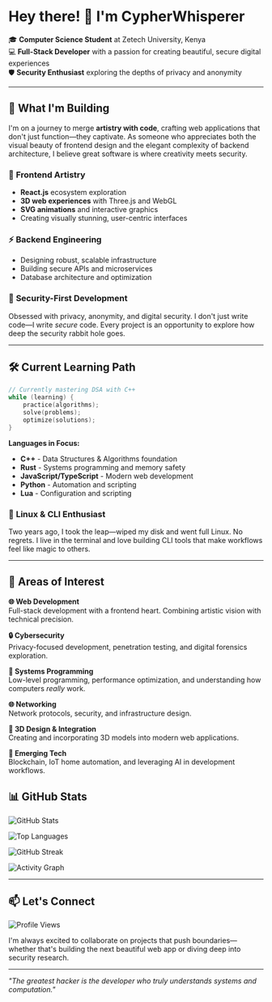 # Hey there! 👋 I'm CypherWhisperer

🎓 **Computer Science Student** at Zetech University, Kenya  
💻 **Full-Stack Developer** with a passion for creating beautiful, secure digital experiences  
🛡️ **Security Enthusiast** exploring the depths of privacy and anonymity  

---

## 🚀 What I'm Building

I'm on a journey to merge **artistry with code**, crafting web applications that don't just function—they captivate. As someone who appreciates both the visual beauty of frontend design and the elegant complexity of backend architecture, I believe great software is where creativity meets security.

### 🎨 **Frontend Artistry**
- **React.js** ecosystem exploration
- **3D web experiences** with Three.js and WebGL
- **SVG animations** and interactive graphics
- Creating visually stunning, user-centric interfaces

### ⚡ **Backend Engineering**
- Designing robust, scalable infrastructure
- Building secure APIs and microservices
- Database architecture and optimization

### 🔐 **Security-First Development**
Obsessed with privacy, anonymity, and digital security. I don't just write code—I write *secure* code. Every project is an opportunity to explore how deep the security rabbit hole goes.

---

## 🛠️ **Current Learning Path**

```cpp
// Currently mastering DSA with C++
while (learning) {
    practice(algorithms);
    solve(problems);
    optimize(solutions);
}
```

**Languages in Focus:**
- **C++** - Data Structures & Algorithms foundation
- **Rust** - Systems programming and memory safety
- **JavaScript/TypeScript** - Modern web development
- **Python** - Automation and scripting
- **Lua** - Configuration and scripting

### 🐧 **Linux & CLI Enthusiast**
Two years ago, I took the leap—wiped my disk and went full Linux. No regrets. I live in the terminal and love building CLI tools that make workflows feel like magic to others.

---

## 🎯 **Areas of Interest**

**🌐 Web Development**  
Full-stack development with a frontend heart. Combining artistic vision with technical precision.

**🔒 Cybersecurity**  
Privacy-focused development, penetration testing, and digital forensics exploration.

**💾 Systems Programming**  
Low-level programming, performance optimization, and understanding how computers *really* work.

**🌐 Networking**  
Network protocols, security, and infrastructure design.

**🎨 3D Design & Integration**  
Creating and incorporating 3D models into modern web applications.

**🔮 Emerging Tech**  
Blockchain, IoT home automation, and leveraging AI in development workflows.

## 📊 GitHub Stats

![GitHub Stats](https://github-readme-stats.vercel.app/api?username=CypherWhisperer&show_icons=true&theme=radical&hide_border=true&bg_color=0d1117&title_color=58a6ff&text_color=c9d1d9&icon_color=f85149)

![Top Languages](https://github-readme-stats.vercel.app/api/top-langs/?username=CypherWhisperer&layout=compact&theme=radical&hide_border=true&bg_color=0d1117&title_color=58a6ff&text_color=c9d1d9)

![GitHub Streak](https://github-readme-streak-stats.herokuapp.com/?user=CypherWhisperer&theme=radical&hide_border=true&background=0d1117&stroke=58a6ff&ring=f85149&fire=f85149&currStreakLabel=c9d1d9)

![Activity Graph](https://github-readme-activity-graph.vercel.app/graph?username=CypherWhisperer&theme=react-dark&hide_border=true&bg_color=0d1117&color=58a6ff&line=f85149&point=c9d1d9)

---

## 📫 Let's Connect

![Profile Views](https://komarev.com/ghpvc/?username=CypherWhisperer&color=blueviolet&style=flat-square&label=Profile+Views)

I'm always excited to collaborate on projects that push boundaries—whether that's building the next beautiful web app or diving deep into security research.

---

*"The greatest hacker is the developer who truly understands systems and computation."*
